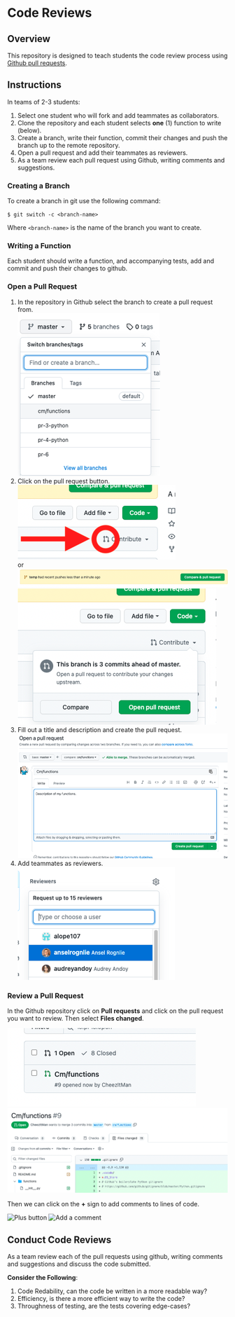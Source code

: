 # Code Reviews

## Overview

This repository is designed to teach students the code review process using [Github pull requests](https://docs.github.com/en/pull-requests/collaborating-with-pull-requests/proposing-changes-to-your-work-with-pull-requests/about-pull-requests).  

## Instructions 

In teams of 2-3 students:

1. Select one student who will fork and add teammates as collaborators.
1. Clone the repository and each student selects **one** (1) function to write (below).
1. Create a branch, write their function, commit their changes and push the branch up to the remote repository.
1. Open a pull request and add their teammates as reviewers.
1. As a team review each pull request using Github, writing comments and suggestions.

### Creating a Branch

To create a branch in git use the following command:

```
$ git switch -c <branch-name>
```

Where `<branch-name>` is the name of the branch you want to create.

### Writing a Function

Each student should write a function, and accompanying tests, add and commit and push their changes to github.

### Open a Pull Request

1.  In the repository in Github select the branch to create a pull request from.<br />
    ![Select a branch](images/select-branch.png)
1.  Click on the pull request button.<br />
    ![Create a PR button](images/create-pr-1.png)<br /> or ![Alternative open PR button](images/alt-open-pr.png) <br />
    ![Create a PR button 2](images/create-pr-2.png)
1.  Fill out a title and description and create the pull request.<br />
    ![Create a PR](images/create-pr-3.png)
1.  Add teammates as reviewers.<br />
    ![Add Reviewers](images/add-reviewer.png)

### Review a Pull Request

In the Github repository click on **Pull requests** and click on the pull request you want to review.  Then select  **Files changed**.

![Select PR To Review](images/select-pr-to-review.png)
![Review PR](images/review-pr.png)

Then we can click on the **+** sign to add comments to lines of code.

![Plus button](images/plus-button.png)
![Add a comment](images/add-comment.png)

## Conduct Code Reviews

As a team review each of the pull requests using github, writing comments and suggestions and discuss the code submitted.

**Consider the Following**:

1. Code Redability, can the code be written in a more readable way?
1. Efficiency, is there a more efficient way to write the code?
1. Throughness of testing, are the tests covering edge-cases?


